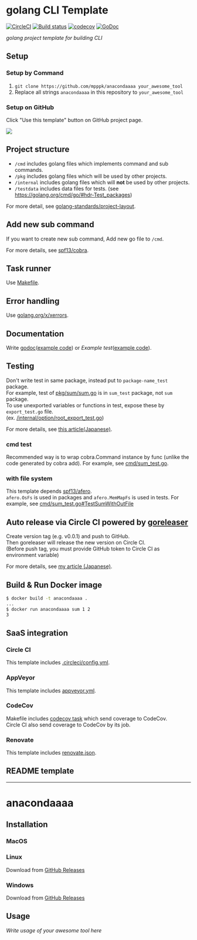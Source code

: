 # golang CLI Template
[![CircleCI](https://circleci.com/gh/mpppk/anacondaaaa.svg?style=svg)](https://circleci.com/gh/mpppk/anacondaaaa)
[![Build status](https://ci.appveyor.com/api/projects/status/qv1fyq6fm8ni4cne?svg=true)](https://ci.appveyor.com/project/mpppk/anacondaaaa)
[![codecov](https://codecov.io/gh/mpppk/anacondaaaa/branch/master/graph/badge.svg)](https://codecov.io/gh/mpppk/anacondaaaa)
[![GoDoc](https://godoc.org/github.com/mpppk/anacondaaaa?status.svg)](https://godoc.org/github.com/mpppk/anacondaaaa)

*golang project template for building CLI*

## Setup
### Setup by Command
1. `git clone https://github.com/mpppk/anacondaaaa your_awesome_tool`
1. Replace all strings `anacondaaaa` in this repository to `your_awesome_tool`

### Setup on GitHub
Click "Use this template" button on GitHub project page.

![](https://github.com/mpppk/anacondaaaa/wiki/images/template-button.png)

## Project structure
* `/cmd` includes golang files which implements command and sub commands.
* `/pkg` includes golang files which will be used by other projects.
* `/internal` includes golang files which will **not** be used by other projects.
* `/testdata` includes data files for tests. (see https://golang.org/cmd/go/#hdr-Test_packages)

For more detail, see [golang-standards/project-layout](https://github.com/golang-standards/project-layout).

## Add new sub command
If you want to create new sub command, Add new go file to `/cmd`.

For more details, see [spf13/cobra](https://github.com/spf13/cobra).

## Task runner
Use [Makefile](https://github.com/mpppk/anacondaaaa/blob/master/Makefile).

## Error handling
Use [golang.org/x/xerrors](https://godoc.org/golang.org/x/xerrors).

## Documentation
Write [godoc](https://blog.golang.org/godoc-documenting-go-code)([example code](https://github.com/mpppk/anacondaaaa/blob/master/pkg/sum/sum.go#L9))
 or *Example test*([example code](https://github.com/mpppk/anacondaaaa/blob/master/pkg/sum/sum_test.go#L13-L18https://github.com/mpppk/anacondaaaa/blob/master/pkg/sum/sum_test.go#L13-L18)).

## Testing
Don't write test in same package, instead put to `package-name_test` package.  
For example, test of [pkg/sum/sum.go](https://github.com/mpppk/anacondaaaa/blob/master/pkg/sum/sum_test.go) is in `sum_test` package, not `sum` package.  
To use unexported variables or functions in test, expose these by `export_test.go` file.  
(ex. [/internal/option/root_export_test.go](https://github.com/mpppk/anacondaaaa/blob/master/internal/option/root_export_test.go))

For more details, see [this article(Japanese)](https://tech.mercari.com/entry/2018/08/08/080000).

### cmd test
Recommended way is to wrap cobra.Command instance by func (unlike the code generated by cobra add).
For example, see [cmd/sum_test.go](https://github.com/mpppk/anacondaaaa/blob/master/cmd/sum_test.go).

### with file system
This template depends [spf13/afero](https://github.com/spf13/afero).  
`afero.OsFs` is used in packages and `afero.MemMapFs` is used in tests.
For example, see [cmd/sum_test.go#TestSumWithOutFile](https://github.com/mpppk/anacondaaaa/blob/master/cmd/sum_test.go)

## Auto release via Circle CI powered by [goreleaser](https://github.com/goreleaser/goreleaser)
Create version tag (e.g. v0.0.1) and push to GitHub.  
Then goreleaser will release the new version on Circle CI.  
(Before push tag, you must provide GitHub token to Circle CI as environment variable)

For more details, see [my article (Japanese)](https://qiita.com/mpppk/items/ab328356ca14938a1208).

## Build & Run Docker image

```bash
$ docker build -t anacondaaaa .
...
$ docker run anacondaaaa sum 1 2
3
```

## SaaS integration
### Circle CI
This template includes [.circleci/config.yml](https://github.com/mpppk/anacondaaaa/blob/master/.circleci/config.yml).

### AppVeyor
This template includes [appveyor.yml](https://github.com/mpppk/anacondaaaa/blob/master/appveyor.yml).

### CodeCov
Makefile includes [codecov task](https://github.com/mpppk/anacondaaaa/blob/master/Makefile) which send coverage to CodeCov.  
Circle CI also send coverage to CodeCov by its job.

### Renovate
This template includes [renovate.json](https://github.com/mpppk/anacondaaaa/blob/master/renovate.json).

## README template

--------

# anacondaaaa

## Installation

### MacOS

### Linux
Download from [GitHub Releases](https://github.com/mpppk/anacondaaaa/releases)

### Windows
Download from [GitHub Releases](https://github.com/mpppk/anacondaaaa/releases)

## Usage

*Write usage of your awesome tool here*

